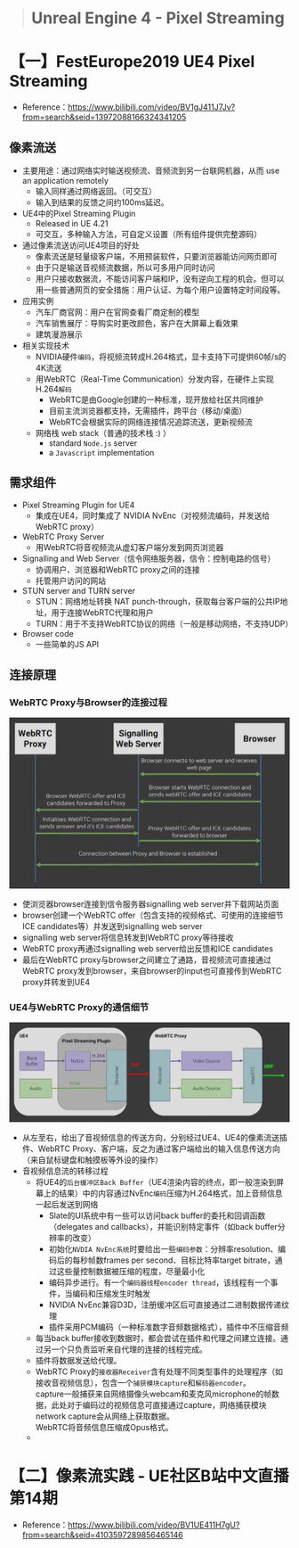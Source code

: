 > # Unreal Engine 4 - Pixel Streaming
# 【一】FestEurope2019 UE4 Pixel Streaming
* Reference：https://www.bilibili.com/video/BV1gJ411J7Jv?from=search&seid=13972088166324341205

## 像素流送
* 主要用途：通过网络实时输送视频流、音频流到另一台联网机器，从而 use an application remotely
  * 输入同样通过网络返回。（可交互）
  * 输入到结果的反馈之间约100ms延迟。
* UE4中的Pixel Streaming Plugin
  * Released in UE 4.21
  * 可交互，多种输入方法，可自定义设置（所有组件提供完整源码）
* 通过像素流送访问UE4项目的好处
  * 像素流送是轻量级客户端，不用预装软件，只要浏览器能访问网页即可
  * 由于只是输送音视频流数据，所以可多用户同时访问
  * 用户只接收数据流，不能访问客户端和IP，没有逆向工程的机会。但可以用一些普通网页的安全措施：用户认证、为每个用户设置特定时间段等。
* 应用实例
  * 汽车厂商官网：用户在官网查看厂商定制的模型
  * 汽车销售展厅：导购实时更改颜色，客户在大屏幕上看效果
  * 建筑漫游展示
* 相关实现技术
  * NVIDIA硬件`编码`，将视频流转成H.264格式，显卡支持下可提供60帧/s的4K流送
  * 用WebRTC（Real-Time Communication）分发内容，在硬件上实现H.264`解码`
    * WebRTC是由Google创建的一种标准，现开放给社区共同维护
    * 目前主流浏览器都支持，无需插件，跨平台（移动/桌面）
    * WebRTC会根据实际的网络连接情况追踪流送，更新视频流
  * 网络栈 web stack（普通的技术栈 :) ）
    * standard `Node.js` server
    * a `Javascript` implementation

## 需求组件
* Pixel Streaming Plugin for UE4
  * 集成在UE4，同时集成了 NVIDIA NvEnc（对视频流编码，并发送给WebRTC proxy）
* WebRTC Proxy Server
  * 用WebRTC将音视频流从虚幻客户端分发到网页浏览器
* Signalling and Web Server（信令网络服务器，信令：控制电路的信号）
  * 协调用户、浏览器和WebRTC proxy之间的连接
  * 托管用户访问的网站
* STUN server and TURN server
  * STUN：网络地址转换 NAT punch-through，获取每台客户端的公共IP地址，用于连接WebRTC代理和用户
  * TURN：用于不支持WebRTC协议的网络（一般是移动网络，不支持UDP）
* Browser code
  * 一些简单的JS API

## 连接原理
### **WebRTC Proxy与Browser的连接过程**
![](image/skilltree/pixel-streaming/1.png)
* 使浏览器browser连接到信令服务器signalling web server并下载网站页面
* browser创建一个WebRTC offer（包含支持的视频格式、可使用的连接细节ICE candidates等）并发送到signalling web server
* signalling web server将信息转发到WebRTC proxy等待接收
* WebRTC proxy再通过signalling web server给出反馈和ICE candidates
* 最后在WebRTC proxy与browser之间建立了通路，音视频流可直接通过WebRTC proxy发到browser，来自browser的input也可直接传到WebRTC proxy并转发到UE4
### **UE4与WebRTC Proxy的通信细节**
![](image/skilltree/pixel-streaming/2.png)
* 从左至右，给出了音视频信息的传送方向，分别经过UE4、UE4的像素流送插件、WebRTC Proxy、客户端，反之为通过客户端给出的输入信息传送方向（来自鼠标键盘和触摸板等外设的操作）
* 音视频信息流的转移过程
  * 将UE4的`后台缓冲区Back Buffer`（UE4渲染内容的终点，即一般渲染到屏幕上的结果）中的内容通过NvEnc`编码`压缩为H.264格式，加上音频信息一起后发送到网络
    * Slate的UI系统中有一些可以访问back buffer的委托和回调函数（delegates and callbacks），并能识别特定事件（如back buffer分辨率的改变）
    * 初始化`NVDIA NvEnc系统`时要给出一些`编码参数`：分辨率resolution、编码后的每秒帧数frames per second、目标比特率target bitrate，通过这些量控制数据被压缩的程度，尽量最小化
    * 编码异步进行。有一个`编码器线程encoder thread`，该线程有一个事件，当编码和压缩发生时触发
    * NVIDIA NvEnc兼容D3D，注册缓冲区后可直接通过二进制数据传递纹理
    * 插件采用PCM编码（一种标准数字音频数据格式），插件中不压缩音频
  * 每当back buffer接收到数据时，都会尝试在插件和代理之间建立连接。通过另一个只负责监听来自代理的连接的线程完成。
  * 插件将数据发送给代理。
  * WebRTC Proxy的`接收器Receiver`含有处理不同类型事件的处理程序（如接收音视频信息），包含一个`捕获模块capture`和`解码器encoder`。  
    capture一般捕获来自网络摄像头webcam和麦克风microphone的帧数据，此处对于编码过的视频信息可直接通过capture，网络捕获模块network capture会从网络上获取数据。  
    WebRTC将音频信息压缩成Opus格式。
  * 

# 【二】像素流实践 - UE社区B站中文直播第14期
* Reference：https://www.bilibili.com/video/BV1UE411H7gU?from=search&seid=4103597289856465146



<i class="fa fa-star"></i>
<!-- 使用FontAwesome -->
<head> 
    <script defer src="https://use.fontawesome.com/releases/v5.0.13/js/all.js"></script> 
    <script defer src="https://use.fontawesome.com/releases/v5.0.13/js/v4-shims.js"></script> 
</head> 
<link rel="stylesheet" href="https://use.fontawesome.com/releases/v5.0.13/css/all.css">

<!-- Sample use: <i class="fa fa-star"></i> -->